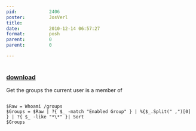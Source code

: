 ```yaml
---
pid:            2406
poster:         JosVerl
title:          
date:           2010-12-14 06:57:27
format:         posh
parent:         0
parent:         0

---
```


# 

### [download](2406.ps1)

Get the groups the current user is a member of 

```posh

$Raw = Whoami /groups
$Groups = $Raw | ?{ $_ -match "Enabled Group" } | %{$_.Split(" ,")[0] } | ?{ $_ -like "*\*" }| Sort 
$Groups

```

